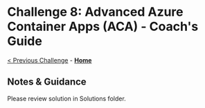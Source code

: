 # Challenge 8: Advanced Azure Container Apps (ACA) - Coach's Guide

[< Previous Challenge](./Solution-07.md) - **[Home](./README.md)** 

## Notes & Guidance

Please review solution in Solutions folder.

